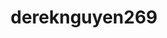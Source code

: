 ---
title: dereknguyen269
github: https://github.com/dereknguyen269
mode: light
transition: 3s
archetype:
- Code
---